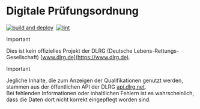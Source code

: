 # Digitale Prüfungsordnung

[![build and deploy](https://github.com/tristankechlo/DigitalePruefungsordnung/actions/workflows/build_and_deploy.yml/badge.svg)](https://github.com/tristankechlo/DigitalePruefungsordnung/actions/workflows/build_and_deploy.yml)&nbsp;
[![lint](https://github.com/tristankechlo/DigitalePruefungsordnung/actions/workflows/on_pull_request.yml/badge.svg)](https://github.com/tristankechlo/DigitalePruefungsordnung/actions/workflows/on_pull_request.yml)



> [!IMPORTANT]
> Dies ist kein offizielles Projekt der DLRG (Deutsche Lebens-Rettungs-Gesellschaft) [www.dlrg.de](https://www.dlrg.de).

> [!IMPORTANT]
> Jegliche Inhalte, die zum Anzeigen der Qualifikationen genutzt werden, stammen aus der öffentlichen API der DLRG [api.dlrg.net](https://api.dlrg.net/?urls.primaryName=Digitale%20Pr%C3%BCfungsordnung).  
> Bei fehlenden Informationen oder inhaltlichen Fehlern ist es wahrscheinlich, dass die Daten dort nicht korrekt eingepflegt worden sind.    
